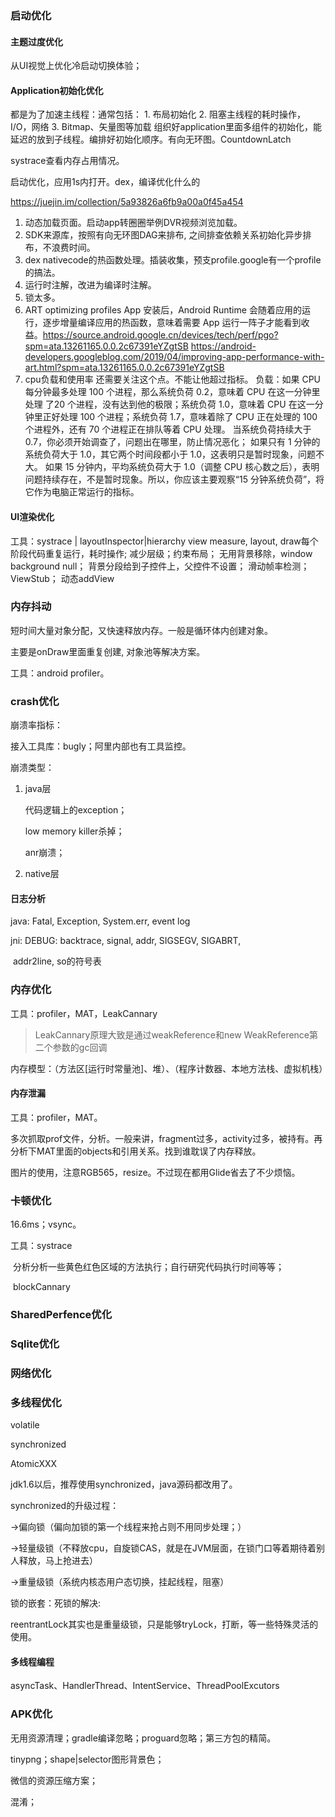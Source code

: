 ### 启动优化
#### 主题过度优化
从UI视觉上优化冷启动切换体验；
#### Application初始化优化
都是为了加速主线程：通常包括：
	1. 布局初始化
	2. 阻塞主线程的耗时操作，I/O，网络
	3. Bitmap、矢量图等加载
	组织好application里面多组件的初始化，能延迟的放到子线程。编排好初始化顺序。有向无环图。CountdownLatch



systrace查看内存占用情况。

启动优化，应用1s内打开。dex，编译优化什么的

https://juejin.im/collection/5a93826a6fb9a00a0f45a454



1. 动态加载页面。启动app转圈圈举例DVR视频浏览加载。
2. SDK来源库，按照有向无环图DAG来排布, 之间排查依赖关系初始化异步排布，不浪费时间。
3. dex nativecode的热函数处理。插装收集，预支profile.google有一个profile的搞法。
4. 运行时注解，改进为编译时注解。
5. 锁太多。
6. ART optimizing profiles App 安装后，Android Runtime 会随着应用的运行，逐步增量编译应用的热函数，意味着需要 App 运行一阵子才能看到收益。https://source.android.google.cn/devices/tech/perf/pgo?spm=ata.13261165.0.0.2c67391eYZgtSB
   https://android-developers.googleblog.com/2019/04/improving-app-performance-with-art.html?spm=ata.13261165.0.0.2c67391eYZgtSB
7. cpu负载和使用率 还需要关注这个点。不能让他超过指标。
   负载：如果 CPU 每分钟最多处理 100 个进程，那么系统负荷 0.2，意味着 CPU 在这一分钟里处理 了20 个进程，没有达到他的极限；系统负荷 1.0，意味着 CPU 在这一分钟里正好处理 100 个进程；系统负荷 1.7，意味着除了 CPU 正在处理的 100 个进程外，还有 70 个进程正在排队等着 CPU 处理。
   当系统负荷持续大于 0.7，你必须开始调查了，问题出在哪里，防止情况恶化；
   如果只有 1 分钟的系统负荷大于 1.0，其它两个时间段都小于 1.0，这表明只是暂时现象，问题不大。
   如果 15 分钟内，平均系统负荷大于 1.0（调整 CPU 核心数之后），表明问题持续存在，不是暂时现象。所以，你应该主要观察“15 分钟系统负荷”，将它作为电脑正常运行的指标。

#### UI渲染优化

工具：systrace | layoutInspector|hierarchy view
measure, layout, draw每个阶段代码重复运行，耗时操作;
减少层级；约束布局；
无用背景移除，window background null；
背景分段给到子控件上，父控件不设置；
滑动帧率检测；
ViewStub；
动态addView

### 内存抖动

短时间大量对象分配，又快速释放内存。一般是循环体内创建对象。

主要是onDraw里面重复创建, 对象池等解决方案。

工具：android profiler。

### crash优化

崩溃率指标：

接入工具库：bugly；阿里内部也有工具监控。

崩溃类型：

1. java层

   代码逻辑上的exception；

   low memory killer杀掉；

   anr崩溃；

2. native层

#### 日志分析

java: Fatal, Exception, System.err,  event log

jni:   DEBUG: backtrace, signal, addr, SIGSEGV, SIGABRT, 

​		addr2line, so的符号表

### 内存优化

工具：profiler，MAT，LeakCannary

>  LeakCannary原理大致是通过weakReference和new WeakReference第二个参数的gc回调

内存模型：（方法区[运行时常量池]、堆）、（程序计数器、本地方法栈、虚拟机栈）

#### 内存泄漏

工具：profiler，MAT。

多次抓取prof文件，分析。一般来讲，fragment过多，activity过多，被持有。再分析下MAT里面的objects和引用关系。找到谁耽误了内存释放。

图片的使用，注意RGB565，resize。不过现在都用Glide省去了不少烦恼。

### 卡顿优化  

  16.6ms；vsync。

工具：systrace

​			分析分析一些黄色红色区域的方法执行；自行研究代码执行时间等等；

​            blockCannary

### SharedPerfence优化

### Sqlite优化

### 网络优化

### 多线程优化

volatile

synchronized

AtomicXXX

jdk1.6以后，推荐使用synchronized，java源码都改用了。

synchronized的升级过程：

->偏向锁（偏向加锁的第一个线程来抢占则不用同步处理；）

->轻量级锁（不释放cpu，自旋锁CAS，就是在JVM层面，在锁门口等着期待着别人释放，马上抢进去）

->重量级锁（系统内核态用户态切换，挂起线程，阻塞）

锁的嵌套：死锁的解决:

reentrantLock其实也是重量级锁，只是能够tryLock，打断，等一些特殊灵活的使用。



#### 多线程编程

asyncTask、HandlerThread、IntentService、ThreadPoolExcutors



### APK优化

无用资源清理；gradle编译忽略；proguard忽略；第三方包的精简。

tinypng；shape|selector图形背景色；

微信的资源压缩方案；

混淆；
